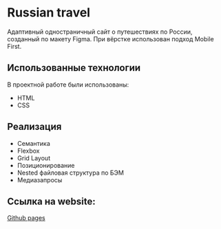 # Russian travel
Адаптивный одностраничный сайт о путешествиях по России, созданный по макету Figma. При вёрстке использован подход Mobile First.

## Использованные технологии
В проектной работе были использованы:
* HTML
* CSS

## Реализация
* Семантика
* Flexbox
* Grid Layout
* Позиционирование
* Nested файловая структура по БЭМ
* Медиазапросы

## Ссылка на website:
[Github pages](https://www.yandex.ru)
